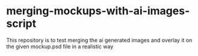 # merging-mockups-with-ai-images-script
This repository is to test merging the ai generated images and overlay it on the given mockup.psd file in a realistic way
